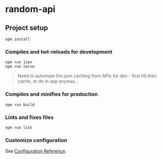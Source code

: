 # random-api

## Project setup
```
npm install
```

### Compiles and hot-reloads for development
```
npm run json
npm run serve
```
> Need to automate the json caching from APIs for dev - first hit then cache, or do in app anyway...

### Compiles and minifies for production
```
npm run build
```

### Lints and fixes files
```
npm run lint
```

### Customize configuration
See [Configuration Reference](https://cli.vuejs.org/config/).

